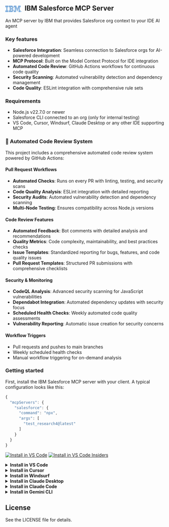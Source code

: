 ## <img src="docs/assets/images/ibm-logo.webp" alt="IBM logo" width="52" style="position: relative; margin-right: 4px; top: 4px;"/> IBM Salesforce MCP Server

An MCP server by IBM that provides Salesforce org context to your IDE AI agent

### Key features
- **Salesforce Integration**: Seamless connection to Salesforce orgs for AI-powered development
- **MCP Protocol**: Built on the Model Context Protocol for IDE integration
- **Automated Code Review**: GitHub Actions workflows for continuous code quality
- **Security Scanning**: Automated vulnerability detection and dependency management
- **Code Quality**: ESLint integration with comprehensive rule sets

### Requirements
- Node.js v22.7.0 or newer
- Salesforce CLI connected to an org (only for internal testing)
- VS Code, Cursor, Windsurf, Claude Desktop or any other IDE supporting MCP

### 🚀 Automated Code Review System

This project includes a comprehensive automated code review system powered by GitHub Actions:

#### **Pull Request Workflows**
- **Automated Checks**: Runs on every PR with linting, testing, and security scans
- **Code Quality Analysis**: ESLint integration with detailed reporting
- **Security Audits**: Automated vulnerability detection and dependency scanning
- **Multi-Node Testing**: Ensures compatibility across Node.js versions

#### **Code Review Features**
- **Automated Feedback**: Bot comments with detailed analysis and recommendations
- **Quality Metrics**: Code complexity, maintainability, and best practices checks
- **Issue Templates**: Standardized reporting for bugs, features, and code quality issues
- **Pull Request Templates**: Structured PR submissions with comprehensive checklists

#### **Security & Monitoring**
- **CodeQL Analysis**: Advanced security scanning for JavaScript vulnerabilities
- **Dependabot Integration**: Automated dependency updates with security focus
- **Scheduled Health Checks**: Weekly automated code quality assessments
- **Vulnerability Reporting**: Automatic issue creation for security concerns

#### **Workflow Triggers**
- Pull requests and pushes to main branches
- Weekly scheduled health checks
- Manual workflow triggering for on-demand analysis

### Getting started

First, install the IBM Salesforce MCP server with your client. A typical configuration looks like this:

```js
{
  "mcpServers": {
    "salesforce": {
      "command": "npx",
      "args": [
        "test_research4@latest"
      ]
    }
  }
}
```

[<img src="https://img.shields.io/badge/VS_Code-VS_Code?style=flat-square&label=Install%20Server&color=0098FF" alt="Install in VS Code">](https://insiders.vscode.dev/redirect?url=vscode%3Amcp%2Finstall%3F%257B%2522name%2522%253A%2522salesforce%2522%252C%2522command%2522%253A%2522npx%2522%252C%2522args%2522%253A%255B%2522test_research4%2540latest%2522%255D%257D) [<img alt="Install in VS Code Insiders" src="https://img.shields.io/badge/VS_Code_Insiders-VS_Code_Insiders?style=flat-square&label=Install%20Server&color=24bfa5">](https://insiders.vscode.dev/redirect?url=vscode-insiders%3Amcp%2Finstall%3F%257B%2522name%2522%253A%2522salesforce%2522%252C%2522command%2522%253A%2522npx%2522%252C%2522args%2522%253A%255B%2522test_research4%2540latest%2522%255D%257D)

<details><summary><b>Install in VS Code</b></summary>
After installation, the IBM Salesforce MCP server will be available for use with your GitHub Copilot agent in VS Code.
</details>

<details>
<summary><b>Install in Cursor</b></summary>

#### Click the button to install:

[![Install MCP Server](https://cursor.com/deeplink/mcp-install-dark.svg)](https://cursor.com/install-mcp?name=salesforce&config=eyJjb21tYW5kIjoibnB4IHRlc3RfcmVzZWFyY2g0QGxhdGVzdCJ9)

#### Or install manually:

Go to `Cursor Settings` -> `MCP` -> `Add new MCP Server`. Name to your liking, use `command` type with the command `npx test_research4`. You can also verify config or add command like arguments via clicking `Edit`.

```js
{
  "mcpServers": {
    "salesforce": {
      "command": "npx",
      "args": [
        "test_research4@latest"
      ]
    }
  }
}
```
</details>

<details>
<summary><b>Install in Windsurf</b></summary>

Follow Windsurf MCP [documentation](https://docs.windsurf.com/windsurf/cascade/mcp). Use following configuration:

```js
{
  "mcpServers": {
    "salesforce": {
      "command": "npx",
      "args": [
        "test_research4@latest"
      ]
    }
  }
}
```
</details>

<details>
<summary><b>Install in Claude Desktop</b></summary>

Follow the MCP install [guide](https://modelcontextprotocol.io/quickstart/user), use following configuration:

```js
{
  "mcpServers": {
    "salesforce": {
      "command": "npx",
      "args": [
        "test_research4@latest"
      ]
    }
  }
}
```
</details>

<details>
<summary><b>Install in Claude Code</b></summary>

Use the Claude Code CLI to add the IBM Salesforce MCP server:

```bash
claude mcp add salesforce npx test_research4@latest
```
</details>

<details>
<summary><b>Install in Gemini CLI</b></summary>

Follow the MCP install [guide](https://github.com/google-gemini/gemini-cli/blob/main/docs/tools/mcp-server.md#configure-the-mcp-server-in-settingsjson), use following configuration:

```js
{
  "mcpServers": {
    "salesforce": {
      "command": "npx",
      "args": [
        "test_research4@latest"
      ]
    }
  }
}
```
</details>

## License
See the LICENSE file for details.
